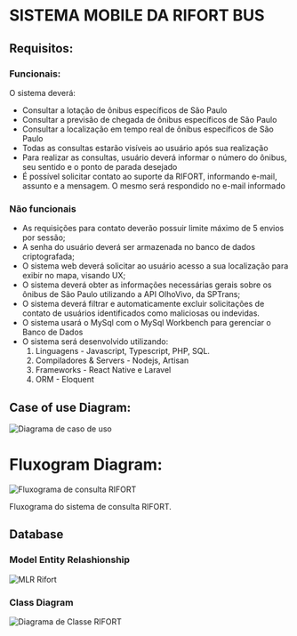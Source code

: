 # SISTEMA MOBILE DA RIFORT BUS

## Requisitos:

### Funcionais:
O sistema deverá:
* Consultar a lotação de ônibus específicos de São Paulo
* Consultar a previsão de chegada de ônibus específicos de São Paulo
* Consultar a localização em tempo real de ônibus específicos de São Paulo
* Todas as consultas estarão visíveis ao usuário após sua realização
* Para realizar as consultas, usuário deverá informar o número do ônibus, seu sentido e o ponto de parada desejado
* É possível solicitar contato ao suporte da RIFORT, informando e-mail, assunto e a mensagem. O mesmo será respondido no e-mail informado

### Não funcionais

* As requisições para contato deverão possuir limite máximo de 5 envios por sessão;
* A senha do usuário deverá ser armazenada no banco de dados criptografada;
* O sistema web deverá solicitar ao usuário acesso a sua localização para exibir no mapa, visando UX;
* O sistema deverá obter as informações necessárias gerais sobre os ônibus de São Paulo utilizando a API OlhoVivo, da SPTrans;
* O sistema deverá filtrar e automaticamente excluir solicitações de contato de usuários identificados como maliciosas ou indevidas.
* O sistema usará o MySql com o MySql Workbench para gerenciar o Banco de Dados
* O sistema será desenvolvido utilizando:
    1. Linguagens - Javascript, Typescript, PHP, SQL.
    2. Compiladores & Servers - Nodejs, Artisan
    3. Frameworks - React Native e Laravel
    4. ORM - Eloquent

## Case of use Diagram:

![Diagrama de caso de uso](https://github.com/RafaelDuarteF/rifort-web-vue-laravel/assets/103393497/50b8b661-60b2-4aa7-9b6d-8d64c1e8fb27)

# Fluxogram Diagram:

![Fluxograma de consulta RIFORT](https://github.com/RafaelDuarteF/rifort-mobile-react-native/assets/103393497/fdcca694-f3b4-4e6c-b1ee-035393bdba60)

Fluxograma do sistema de consulta RIFORT.

## Database

### Model Entity Relashionship

![MLR Rifort](https://github.com/RafaelDuarteF/rifort-web-vue-laravel/assets/103393497/352ee180-d02b-4c81-abf6-1ebf584700da)

### Class Diagram

![Diagrama de Classe RIFORT](https://github.com/RafaelDuarteF/rifort-web-vue-laravel/assets/103393497/dafff9b7-125a-467e-a290-225c9995083a)
